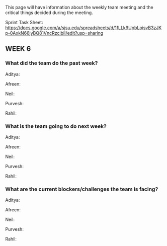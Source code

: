 This page will have information about the weekly team meeting and the critical things decided during the meeting.

Sprint Task Sheet: https://docs.google.com/a/sjsu.edu/spreadsheets/d/1fLLk9UpbLoisvB3zJKp-0AxkN66jyBQ81VncRzcibiI/edit?usp=sharing


## WEEK 6

### What did the team do the past week?

Aditya:

Afreen:

Neil:

Purvesh:

Rahil:


### What is the team going to do next week?

Aditya:

Afreen:

Neil:

Purvesh:

Rahil:

### What are the current blockers/challenges the team is facing?

Aditya:

Afreen:

Neil:

Purvesh:

Rahil:

